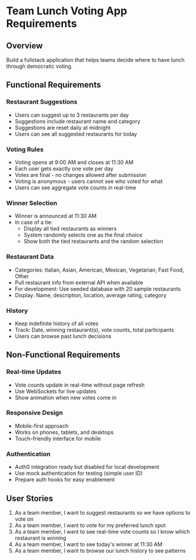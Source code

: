# Team Lunch Voting App Requirements

## Overview
Build a fullstack application that helps teams decide where to have lunch through democratic voting.

## Functional Requirements

### Restaurant Suggestions
- Users can suggest up to 3 restaurants per day
- Suggestions include restaurant name and category
- Suggestions are reset daily at midnight
- Users can see all suggested restaurants for today

### Voting Rules
- Voting opens at 9:00 AM and closes at 11:30 AM
- Each user gets exactly one vote per day
- Votes are final - no changes allowed after submission
- Voting is anonymous - users cannot see who voted for what
- Users can see aggregate vote counts in real-time

### Winner Selection
- Winner is announced at 11:30 AM
- In case of a tie:
  - Display all tied restaurants as winners
  - System randomly selects one as the final choice
  - Show both the tied restaurants and the random selection

### Restaurant Data
- Categories: Italian, Asian, American, Mexican, Vegetarian, Fast Food, Other
- Pull restaurant info from external API when available
- For development: Use seeded database with 20 sample restaurants
- Display: Name, description, location, average rating, category

### History
- Keep indefinite history of all votes
- Track: Date, winning restaurant(s), vote counts, total participants
- Users can browse past lunch decisions

## Non-Functional Requirements

### Real-time Updates
- Vote counts update in real-time without page refresh
- Use WebSockets for live updates
- Show animation when new votes come in

### Responsive Design
- Mobile-first approach
- Works on phones, tablets, and desktops
- Touch-friendly interface for mobile

### Authentication
- Auth0 integration ready but disabled for local development
- Use mock authentication for testing (simple user ID)
- Prepare auth hooks for easy enablement

## User Stories

1. As a team member, I want to suggest restaurants so we have options to vote on
2. As a team member, I want to vote for my preferred lunch spot
3. As a team member, I want to see real-time vote counts so I know which restaurant is winning
4. As a team member, I want to see today's winner at 11:30 AM
5. As a team member, I want to browse our lunch history to see patterns